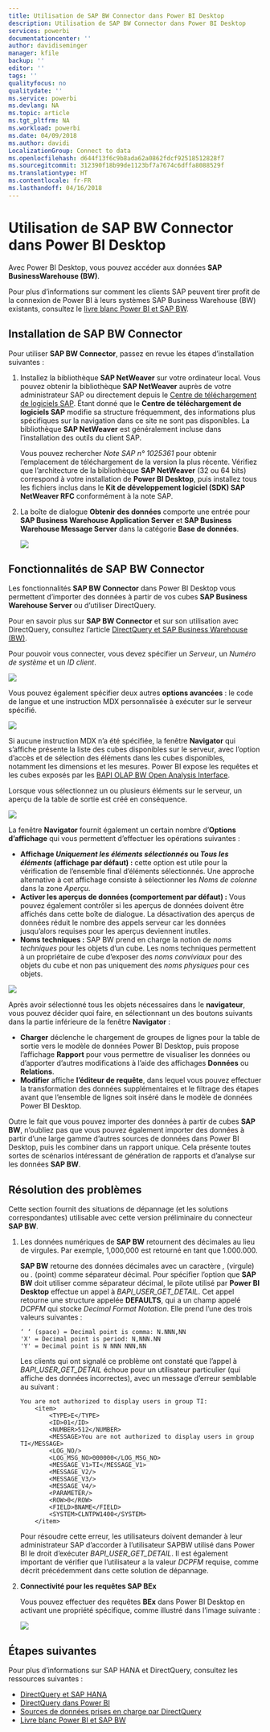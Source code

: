 ```yaml
---
title: Utilisation de SAP BW Connector dans Power BI Desktop
description: Utilisation de SAP BW Connector dans Power BI Desktop
services: powerbi
documentationcenter: ''
author: davidiseminger
manager: kfile
backup: ''
editor: ''
tags: ''
qualityfocus: no
qualitydate: ''
ms.service: powerbi
ms.devlang: NA
ms.topic: article
ms.tgt_pltfrm: NA
ms.workload: powerbi
ms.date: 04/09/2018
ms.author: davidi
LocalizationGroup: Connect to data
ms.openlocfilehash: d644f13f6c9b8ada62a0862fdcf92518512828f7
ms.sourcegitcommit: 312390f18b99de1123bf7a7674c6dffa8088529f
ms.translationtype: HT
ms.contentlocale: fr-FR
ms.lasthandoff: 04/16/2018
---
```

# <a name="use-the-sap-bw-connector-in-power-bi-desktop"></a>Utilisation de SAP BW Connector dans Power BI Desktop
Avec Power BI Desktop, vous pouvez accéder aux données **SAP BusinessWarehouse (BW)**.

Pour plus d’informations sur comment les clients SAP peuvent tirer profit de la connexion de Power BI à leurs systèmes SAP Business Warehouse (BW) existants, consultez le [livre blanc Power BI et SAP BW](https://aka.ms/powerbiandsapbw).

## <a name="installation-of-sap-bw-connector"></a>Installation de SAP BW Connector
Pour utiliser **SAP BW Connector**, passez en revue les étapes d’installation suivantes :

1. Installez la bibliothèque **SAP NetWeaver** sur votre ordinateur local. Vous pouvez obtenir la bibliothèque **SAP NetWeaver** auprès de votre administrateur SAP ou directement depuis le [Centre de téléchargement de logiciels SAP](https://support.sap.com/swdc). Étant donné que le **Centre de téléchargement de logiciels SAP** modifie sa structure fréquemment, des informations plus spécifiques sur la navigation dans ce site ne sont pas disponibles. La bibliothèque **SAP NetWeaver** est généralement incluse dans l’installation des outils du client SAP.
   
   Vous pouvez rechercher *Note SAP n° 1025361* pour obtenir l’emplacement de téléchargement de la version la plus récente. Vérifiez que l’architecture de la bibliothèque **SAP NetWeaver** (32 ou 64 bits) correspond à votre installation de **Power BI Desktop**, puis installez tous les fichiers inclus dans le **Kit de développement logiciel (SDK) SAP NetWeaver RFC** conformément à la note SAP.
2. La boîte de dialogue **Obtenir des données** comporte une entrée pour **SAP Business Warehouse Application Server** et **SAP Business Warehouse Message Server** dans la catégorie **Base de données**.
   
   ![](media/desktop-sap-bw-connector/sap_bw_2a.png)

## <a name="sap-bw-connector-features"></a>Fonctionnalités de SAP BW Connector
Les fonctionnalités **SAP BW Connector** dans Power BI Desktop vous permettent d’importer des données à partir de vos cubes **SAP Business Warehouse Server** ou d’utiliser DirectQuery. 

Pour en savoir plus sur **SAP BW Connector** et sur son utilisation avec DirectQuery, consultez l’article [DirectQuery et SAP Business Warehouse (BW)](desktop-directquery-sap-bw.md).

Pour pouvoir vous connecter, vous devez spécifier un *Serveur*, un *Numéro de système* et un *ID client*.

![](media/desktop-sap-bw-connector/sap_bw_3a.png)

Vous pouvez également spécifier deux autres **options avancées** : le code de langue et une instruction MDX personnalisée à exécuter sur le serveur spécifié.

![](media/desktop-sap-bw-connector/sap_bw_4a.png)

Si aucune instruction MDX n’a été spécifiée, la fenêtre **Navigator** qui s’affiche présente la liste des cubes disponibles sur le serveur, avec l’option d’accès et de sélection des éléments dans les cubes disponibles, notamment les dimensions et les mesures. Power BI expose les requêtes et les cubes exposés par les [BAPI OLAP BW Open Analysis Interface](https://help.sap.com/saphelp_nw70/helpdata/en/d9/ed8c3c59021315e10000000a114084/content.htm).

Lorsque vous sélectionnez un ou plusieurs éléments sur le serveur, un aperçu de la table de sortie est créé en conséquence.

![](media/desktop-sap-bw-connector/sap_bw_5.png)

La fenêtre **Navigator** fournit également un certain nombre d’**Options d’affichage** qui vous permettent d’effectuer les opérations suivantes :

* **Affichage *Uniquement les éléments sélectionnés* ou *Tous les éléments* (affichage par défaut) :** cette option est utile pour la vérification de l’ensemble final d’éléments sélectionnés. Une approche alternative à cet affichage consiste à sélectionner les *Noms de colonne* dans la zone *Aperçu*.
* **Activer les aperçus de données (comportement par défaut) :** Vous pouvez également contrôler si les aperçus de données doivent être affichés dans cette boîte de dialogue. La désactivation des aperçus de données réduit le nombre des appels serveur car les données jusqu’alors requises pour les aperçus deviennent inutiles.
* **Noms techniques :** SAP BW prend en charge la notion de *noms techniques* pour les objets d’un cube. Les noms techniques permettent à un propriétaire de cube d’exposer des *noms conviviaux* pour des objets du cube et non pas uniquement des *noms physiques* pour ces objets.

![](media/desktop-sap-bw-connector/sap_bw_6.png)

Après avoir sélectionné tous les objets nécessaires dans le **navigateur**, vous pouvez décider quoi faire, en sélectionnant un des boutons suivants dans la partie inférieure de la fenêtre **Navigator** :

* **Charger** déclenche le chargement de groupes de lignes pour la table de sortie vers le modèle de données Power BI Desktop, puis propose l’affichage **Rapport** pour vous permettre de visualiser les données ou d’apporter d’autres modifications à l’aide des affichages **Données** ou **Relations**.
* **Modifier** affiche **l’éditeur de requête**, dans lequel vous pouvez effectuer la transformation des données supplémentaires et le filtrage des étapes avant que l’ensemble de lignes soit inséré dans le modèle de données Power BI Desktop.

Outre le fait que vous pouvez importer des données à partir de cubes **SAP BW**, n’oubliez pas que vous pouvez également importer des données à partir d’une large gamme d’autres sources de données dans Power BI Desktop, puis les combiner dans un rapport unique. Cela présente toutes sortes de scénarios intéressant de génération de rapports et d’analyse sur les données **SAP BW**.

## <a name="troubleshooting"></a>Résolution des problèmes
Cette section fournit des situations de dépannage (et les solutions correspondantes) utilisable avec cette version préliminaire du connecteur **SAP BW**.

1. Les données numériques de **SAP BW** retournent des décimales au lieu de virgules. Par exemple, 1,000,000 est retourné en tant que 1.000.000.
   
   **SAP BW** retourne des données décimales avec un caractère *,* (virgule) ou *.* (point) comme séparateur décimal. Pour spécifier l’option que **SAP BW** doit utiliser comme séparateur décimal, le pilote utilisé par **Power BI Desktop** effectue un appel à *BAPI_USER_GET_DETAIL*. Cet appel retourne une structure appelée **DEFAULTS**, qui a un champ appelé *DCPFM* qui stocke *Decimal Format Notation*. Elle prend l’une des trois valeurs suivantes :
   
       ‘ ‘ (space) = Decimal point is comma: N.NNN,NN
       'X' = Decimal point is period: N,NNN.NN
       'Y' = Decimal point is N NNN NNN,NN
   
   Les clients qui ont signalé ce problème ont constaté que l’appel à *BAPI_USER_GET_DETAIL* échoue pour un utilisateur particulier (qui affiche des données incorrectes), avec un message d’erreur semblable au suivant :
   
       You are not authorized to display users in group TI:
           <item>
               <TYPE>E</TYPE>
               <ID>01</ID>
               <NUMBER>512</NUMBER>
               <MESSAGE>You are not authorized to display users in group TI</MESSAGE>
               <LOG_NO/>
               <LOG_MSG_NO>000000</LOG_MSG_NO>
               <MESSAGE_V1>TI</MESSAGE_V1>
               <MESSAGE_V2/>
               <MESSAGE_V3/>
               <MESSAGE_V4/>
               <PARAMETER/>
               <ROW>0</ROW>
               <FIELD>BNAME</FIELD>
               <SYSTEM>CLNTPW1400</SYSTEM>
           </item>
   
   Pour résoudre cette erreur, les utilisateurs doivent demander à leur administrateur SAP d’accorder à l’utilisateur SAPBW utilisé dans Power BI le droit d’exécuter *BAPI_USER_GET_DETAIL*. Il est également important de vérifier que l’utilisateur a la valeur *DCPFM* requise, comme décrit précédemment dans cette solution de dépannage.
2. **Connectivité pour les requêtes SAP BEx**
   
   Vous pouvez effectuer des requêtes **BEx** dans Power BI Desktop en activant une propriété spécifique, comme illustré dans l’image suivante :
   
   ![](media/desktop-sap-bw-connector/sap_bw_8.png)

## <a name="next-steps"></a>Étapes suivantes
Pour plus d’informations sur SAP HANA et DirectQuery, consultez les ressources suivantes :

* [DirectQuery et SAP HANA](desktop-directquery-sap-hana.md)
* [DirectQuery dans Power BI](desktop-directquery-about.md)
* [Sources de données prises en charge par DirectQuery](desktop-directquery-data-sources.md)
* [Livre blanc Power BI et SAP BW](https://aka.ms/powerbiandsapbw)
